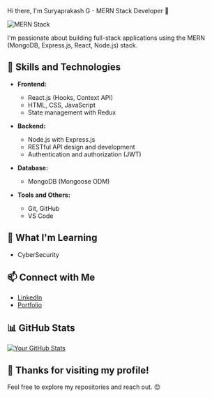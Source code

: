 Hi there, I'm Suryaprakash G - MERN Stack Developer 👋

![MERN Stack](https://img.shields.io/badge/Stack-MERN-informational?style=flat&logo=javascript&logoColor=white&color=2bbc8a)

I'm passionate about building full-stack applications using the MERN (MongoDB, Express.js, React, Node.js) stack.

## 🚀 Skills and Technologies

- **Frontend:**
  - React.js (Hooks, Context API)
  - HTML, CSS, JavaScript
  - State management with Redux

- **Backend:**
  - Node.js with Express.js
  - RESTful API design and development
  - Authentication and authorization (JWT)

- **Database:**
  - MongoDB (Mongoose ODM)

- **Tools and Others:**
  - Git, GitHub
  - VS Code
  
## 🌱 What I'm Learning

- CyberSecurity

## 📫 Connect with Me

- [LinkedIn](https://www.linkedin.com/in/surya-prakash-6b2914191/)
- [Portfolio](https://suryaprakashg.netlify.app/)



## 📊 GitHub Stats

[![Your GitHub Stats](https://github-readme-stats.vercel.app/api?username=Suryaprakash-G26&show_icons=true&theme=radical)](https://github.com/anuraghazra/github-readme-stats)

<!-- Optional: Add more sections like "Featured Repositories," "Languages Used," or anything else you find relevant -->

## 🎉 Thanks for visiting my profile!

Feel free to explore my repositories and reach out. 😊


<!---
Suryaprakash-G26/Suryaprakash-G26 is a ✨ special ✨ repository because its `README.md` (this file) appears on your GitHub profile.
You can click the Preview link to take a look at your changes.
--->
